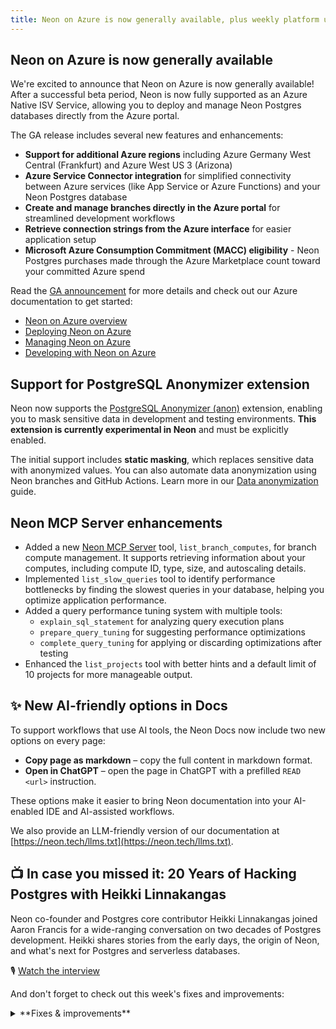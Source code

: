 ```yaml
---
title: Neon on Azure is now generally available, plus weekly platform updates
---
```


## Neon on Azure is now generally available

We're excited to announce that Neon on Azure is now generally available! After a successful beta period, Neon is now fully supported as an Azure Native ISV Service, allowing you to deploy and manage Neon Postgres databases directly from the Azure portal.

The GA release includes several new features and enhancements:

- **Support for additional Azure regions** including Azure Germany West Central (Frankfurt) and Azure West US 3 (Arizona)
- **Azure Service Connector integration** for simplified connectivity between Azure services (like App Service or Azure Functions) and your Neon Postgres database
- **Create and manage branches directly in the Azure portal** for streamlined development workflows
- **Retrieve connection strings from the Azure interface** for easier application setup
- **Microsoft Azure Consumption Commitment (MACC) eligibility** - Neon Postgres purchases made through the Azure Marketplace count toward your committed Azure spend

Read the [GA announcement](https://neon.tech/blog/azure-native-integration-ga) for more details and check out our Azure documentation to get started:

- [Neon on Azure overview](https://neon.tech/docs/manage/azure)
- [Deploying Neon on Azure](https://neon.tech/docs/azure/azure-deploy)
- [Managing Neon on Azure](https://neon.tech/docs/azure/azure-manage)
- [Developing with Neon on Azure](https://neon.tech/docs/azure/azure-develop)

## Support for PostgreSQL Anonymizer extension

Neon now supports the [PostgreSQL Anonymizer (anon)](/docs/extensions/postgresql-anonymizer) extension, enabling you to mask sensitive data in development and testing environments. **This extension is currently experimental in Neon** and must be explicitly enabled.

The initial support includes **static masking**, which replaces sensitive data with anonymized values. You can also automate data anonymization using Neon branches and GitHub Actions. Learn more in our [Data anonymization](/docs/workflows/data-anonymization) guide.

## Neon MCP Server enhancements

- Added a new [Neon MCP Server](https://github.com/neondatabase-labs/mcp-server-neon) tool, `list_branch_computes`, for branch compute management. It supports retrieving information about your computes, including compute ID, type, size, and autoscaling details.
- Implemented `list_slow_queries` tool to identify performance bottlenecks by finding the slowest queries in your database, helping you optimize application performance.
- Added a query performance tuning system with multiple tools:
  - `explain_sql_statement` for analyzing query execution plans
  - `prepare_query_tuning` for suggesting performance optimizations
  - `complete_query_tuning` for applying or discarding optimizations after testing
- Enhanced the `list_projects` tool with better hints and a default limit of 10 projects for more manageable output.

## ✨ New AI-friendly options in Docs

To support workflows that use AI tools, the Neon Docs now include two new options on every page:

- **Copy page as markdown** – copy the full content in markdown format.
- **Open in ChatGPT** – open the page in ChatGPT with a prefilled `READ <url>` instruction.

These options make it easier to bring Neon documentation into your AI-enabled IDE and AI-assisted workflows.

We also provide an LLM-friendly version of our documentation at [https://neon.tech/llms.txt](https://neon.tech/llms.txt).

## 📺 In case you missed it: 20 Years of Hacking Postgres with Heikki Linnakangas

Neon co-founder and Postgres core contributor Heikki Linnakangas joined Aaron Francis for a wide-ranging conversation on two decades of Postgres development. Heikki shares stories from the early days, the origin of Neon, and what's next for Postgres and serverless databases.

🎙 [Watch the interview](https://www.youtube.com/watch?v=_SESrrvyuko)

And don't forget to check out this week's fixes and improvements:

<details>

<summary>**Fixes & improvements**</summary>

- **Neon Console**

  - Improved **Parent branch** badges on child branch pages to better support long branch names. Long names now truncate with an ellipsis and display in full on hover. Previously, long names could overflow the badge area.
  - Removed a duplicate **Monitoring** entry from the Neon Console sidebar. **Monitoring** now appears only under the **Branch** section.
  - Enhanced the Autoscaling slider in compute settings to provide a better user experience when configuring autoscaling ranges. The slider now intelligently adjusts to ensure valid min/max values are always enforced.
  - Redesigned the project settings page to provide a more streamlined experience. All settings are now consolidated on a single page with easy navigation between sections, replacing the previous multi-tab interface.
  - Fixed an issue where organization users were incorrectly shown Early Access program options in their account settings.

- **Neon API**

  - Fixed an issue in the [Create project](https://api-docs.neon.tech/reference/createproject) API where specifying [shared preloaded libraries](/docs/extensions/pg-extensions#extensions-with-preloaded-libraries) for Postgres extensions did not apply the requested settings. Projects were created successfully, but the configuration was ignored.

- **Backup & Restore** (available in [Early Access](https://console.neon.tech/app/settings#early-access))

  - Enhanced snapshot functionality on the **Backup & Restore** page in the Neon Console to support archived branches.Previously, creating a snapshot of an archived branch would fail. Now, the branch is automatically unarchived before the snapshot is created.
  - Fixed an issue that caused restore operations from the same snapshot to fail due to duplicate branch names. Previously, attempting to restore multiple times triggered a `Request failed: branch with that name already exists` error.

</details>
